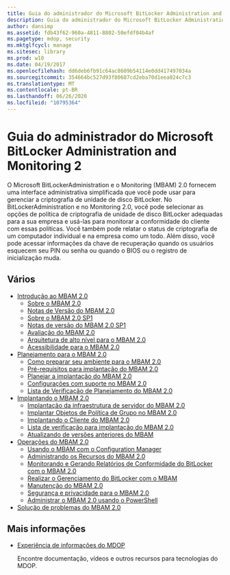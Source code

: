 ```yaml
---
title: Guia do administrador do Microsoft BitLocker Administration and Monitoring 2
description: Guia do administrador do Microsoft BitLocker Administration and Monitoring 2
author: dansimp
ms.assetid: fdb43f62-960a-4811-8802-50efdf04b4af
ms.pagetype: mdop, security
ms.mktglfcycl: manage
ms.sitesec: library
ms.prod: w10
ms.date: 04/19/2017
ms.openlocfilehash: dd6deb6fb91c64ac8609b54114e0dd417497034a
ms.sourcegitcommit: 354664bc527d93f80687cd2eba70d1eea024c7c3
ms.translationtype: MT
ms.contentlocale: pt-BR
ms.lasthandoff: 06/26/2020
ms.locfileid: "10795364"
---
```

# Guia do administrador do Microsoft BitLocker Administration and Monitoring 2

O Microsoft BitLockerAdministration e o Monitoring (MBAM) 2.0 fornecem uma interface administrativa simplificada que você pode usar para gerenciar a criptografia de unidade de disco BitLocker. No BitLockerAdministration e no Monitoring 2.0, você pode selecionar as opções de política de criptografia de unidade de disco BitLocker adequadas para a sua empresa e usá-las para monitorar a conformidade do cliente com essas políticas. Você também pode relatar o status de criptografia de um computador individual e na empresa como um todo. Além disso, você pode acessar informações da chave de recuperação quando os usuários esquecem seu PIN ou senha ou quando o BIOS ou o registro de inicialização muda.

## Vários

- [Introdução ao MBAM 2.0](getting-started-with-mbam-20-mbam-2.md)
  - [Sobre o MBAM 2.0](about-mbam-20-mbam-2.md)
  - [Notas de Versão do MBAM 2.0](release-notes-for-mbam-20-mbam-2.md)
  - [Sobre o MBAM 2.0 SP1](about-mbam-20-sp1.md)
  - [Notas de versão do MBAM 2.0 SP1](release-notes-for-mbam-20-sp1.md)
  - [Avaliação do MBAM 2.0](evaluating-mbam-20-mbam-2.md)
  - [Arquitetura de alto nível para o MBAM 2.0](high-level-architecture-for-mbam-20-mbam-2.md)
  - [Acessibilidade para o MBAM 2.0](accessibility-for-mbam-20-mbam-2.md)
- [Planejamento para o MBAM 2.0](planning-for-mbam-20-mbam-2.md)
  - [Como preparar seu ambiente para o MBAM 2.0](preparing-your-environment-for-mbam-20-mbam-2.md)
  - [Pré-requisitos para implantação do MBAM 2.0](mbam-20-deployment-prerequisites-mbam-2.md)
  - [Planejar a implantação do MBAM 2.0](planning-to-deploy-mbam-20-mbam-2.md)
  - [Configurações com suporte no MBAM 2.0](mbam-20-supported-configurations-mbam-2.md)
  - [Lista de Verificação de Planejamento do MBAM 2.0](mbam-20-planning-checklist-mbam-2.md)
- [Implantando o MBAM 2.0](deploying-mbam-20-mbam-2.md)
  - [Implantação da infraestrutura de servidor do MBAM 2.0](deploying-the-mbam-20-server-infrastructure-mbam-2.md)
  - [Implantar Objetos de Política de Grupo no MBAM 2.0](deploying-mbam-20-group-policy-objects-mbam-2.md)
  - [Implantando o Cliente do MBAM 2.0](deploying-the-mbam-20-client-mbam-2.md)
  - [Lista de verificação para implantação do MBAM 2.0](mbam-20-deployment-checklist-mbam-2.md)
  - [Atualizando de versões anteriores do MBAM](upgrading-from-previous-versions-of-mbam.md)
- [Operações do MBAM 2.0](operations-for-mbam-20-mbam-2.md)
  - [Usando o MBAM com o Configuration Manager](using-mbam-with-configuration-manager.md)
  - [Administrando os Recursos do MBAM 2.0](administering-mbam-20-features-mbam-2.md)
  - [Monitorando e Gerando Relatórios de Conformidade do BitLocker com o MBAM 2.0](monitoring-and-reporting-bitlocker-compliance-with-mbam-20-mbam-2.md)
  - [Realizar o Gerenciamento do BitLocker com o MBAM](performing-bitlocker-management-with-mbam-mbam-2.md)
  - [Manutenção do MBAM 2.0](maintaining-mbam-20-mbam-2.md)
  - [Segurança e privacidade para o MBAM 2.0](security-and-privacy-for-mbam-20-mbam-2.md)
  - [Administrar o MBAM 2.0 usando o PowerShell](administering-mbam-20-using-powershell-mbam-2.md)
- [Solução de problemas do MBAM 2.0](troubleshooting-mbam-20-mbam-2.md)

## Mais informações

- [Experiência de informações do MDOP](index.md)

  Encontre documentação, vídeos e outros recursos para tecnologias do MDOP.

 

 





